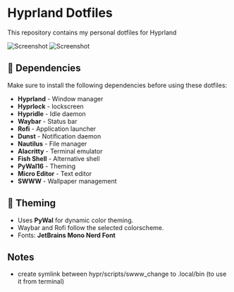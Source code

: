 # Hyprland Dotfiles

This repository contains my personal dotfiles for Hyprland

![Screenshot](https://6c11n3p427.ufs.sh/f/s7rKZlgu61TwfuFnt7siz4T1aMKPcqkUEYxpA8f2RQorSluh)
![Screenshot](https://6c11n3p427.ufs.sh/f/s7rKZlgu61Twg95LuqRgVHjQh3m8LDuXz7OtcsylrnB9FY6N)

## 📜 Dependencies
Make sure to install the following dependencies before using these dotfiles:

- **Hyprland** - Window manager
- **Hyprlock** - lockscreen
- **Hypridle** - Idle daemon
- **Waybar** - Status bar
- **Rofi** - Application launcher
- **Dunst** - Notification daemon
- **Nautilus** - File manager
- **Alacritty** - Terminal emulator
- **Fish Shell** - Alternative shell
- **PyWal16** - Theming
- **Micro Editor** - Text editor
- **SWWW** - Wallpaper management

## 🎨 Theming
- Uses **PyWal** for dynamic color theming.
- Waybar and Rofi follow the selected colorscheme.
- Fonts: **JetBrains Mono Nerd Font**

## Notes
- create symlink between hypr/scripts/swww_change to .local/bin (to use it from terminal)
